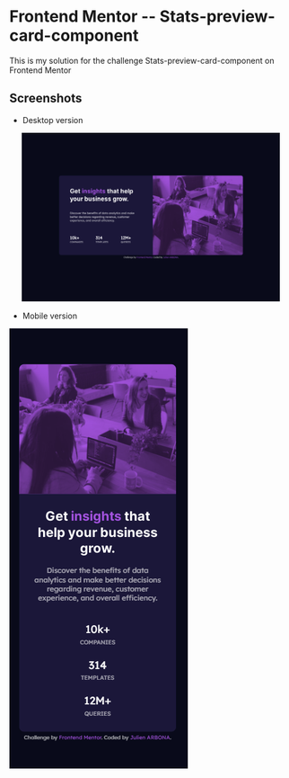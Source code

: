 # Frontend Mentor -- Stats-preview-card-component

This is my solution for the challenge Stats-preview-card-component on Frontend Mentor

## Screenshots

- Desktop version

<p align="center">
  <img width="460" height="300" src="screenshots/desktop.png">
</p>

- Mobile version

![Screeshot Mobile](screenshots/mobile.png)
